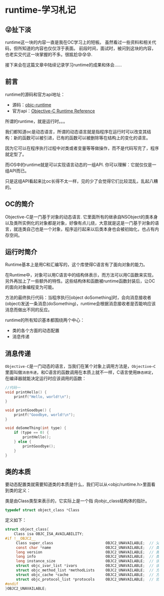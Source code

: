 # runtime-学习札记

## 😜扯下淡
runtime这一块的内容一直是我在OC学习上的短板。
虽然看过一些资料和相关代码，但所知道的内容也仅仅浮于表面。
前段时间，面试时，被问到这块的内容，也老实交代这一块掌握的不多。很尴尬😰😰😰.

接下来会在这篇文章中陆续记录学习runtime的成果和体会......

## 前言

runtime的源码和官方api地址：

* 源码：[objc-runtime](https://github.com/RetVal/objc-runtime)
* 官方api：[Objective-C Runtime Reference](https://developer.apple.com/documentation/objectivec/objective_c_runtime?language=objc)

所谓的runtime，就是运行时。。。

我们都知道oc是动态语言，所谓的动态语言就是指程序在运行时可以改变其结构：新的函数可以被引进，已有的函数可以被删除等在结构上的变化的语言。

因为它可以在程序执行过程中对类或者变量等等做操作，而不是代码写完了，程序就定型了。

而iOS中的runtime就是可以实现语言动态的一组API.
你可以理解：它就仅仅是一组API而已。

只是这组API看起来比oc长得不太一样，见的少了会觉得它们比较混乱，乱起八糟的。

## OC的简介
Objective-C是一门基于对象的动态语言.
它里面所有的继承自NSObject的类本身以及类所实例化的对象都是对象，好像有点儿绕，大意就是这是一门基于对象的语言，就连类自己也是一个对象，程序运行起来以后类本身也会被初始化，也占有内存空间。

## 运行时简介

Runtime基本上是用C和汇编写的，这个库使得C语言有了面向对象的能力。

在Runtime中，对象可以用C语言中的结构体表示，而方法可以用C函数来实现，另外再加上了一些额外的特性。这些结构体和函数被runtime函数封装后，让OC的面向对象编程变为可能。

方法的最终执行代码：当程序执行[object doSomething]时，会向消息接收者(object)发送一条消息(doSomething)，runtime会根据消息接收者是否能响应该消息而做出不同的反应。

runtime的所有知识基本都围绕两个中心：

* 类的各个方面的动态配置
* 消息传递

## 消息传递
`Objective-C`是一门动态的语言，当我们在某个对象上调用方法是，`Objective—C`里面叫做`消息传递`，和C语言的函数调用在本质上就不一样，C语言使用`静态绑定`，在编译器就能决定运行时应该调用的函数：

```c
//代码一
void printHello() {
    printf("Hello, world!\n");
}

void printGoodbye() {
    printf("Goodbye, world!\n");
}

void doSomeThing(int type) {
    if (type == 0) {
        printHello();
    } else {
        printGoodbye();
    }
}
```

## 类的本质

要动态配置类就需要知道类的本质是什么，我们可以从<objc/runtime.h>里面看到类的定义：

类是由Class类型来表示的，它实际上是一个指
向objc_class结构体的指针。

```c
typedef struct object_class *Class
```

定义如下：

```c
struct object_class{
    Class isa OBJC_ISA_AVAILABILITY;
#if !__OBJC2__
     Class super_class                        OBJC2_UNAVAILABLE;  // 父类
     const char *name                         OBJC2_UNAVAILABLE;  // 类名
     long version                             OBJC2_UNAVAILABLE;  // 类的版本信息，默认为0
     long info                                OBJC2_UNAVAILABLE;  // 类信息，供运行期使用的一些位标识
     long instance_size                       OBJC2_UNAVAILABLE;  // 该类的实例变量大小
     struct objc_ivar_list *ivars             OBJC2_UNAVAILABLE;  // 该类的成员变量链表
     struct objc_method_list *methodLists     OBJC2_UNAVAILABLE;  // 方法定义的链表
     struct objc_cache *cache                 OBJC2_UNAVAILABLE;  // 方法缓存
     struct objc_protocol_list *protocols     OBJC2_UNAVAILABLE;  // 协议链表
#endif
}OBJC2_UNAVAILABLE;
```




